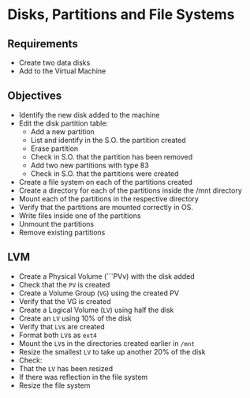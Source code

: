 # Disks, Partitions and File Systems

## Requirements

* Create two data disks
* Add to the Virtual Machine

## Objectives

* Identify the new disk added to the machine
* Edit the disk partition table:
  * Add a new partition
  * List and identify in the S.O. the partition created
  * Erase partition
  * Check in S.O. that the partition has been removed
  * Add two new partitions with type 83
  * Check in S.O. that the partitions were created
* Create a file system on each of the partitions created
* Create a directory for each of the partitions inside the /mnt directory
* Mount each of the partitions in the respective directory
* Verify that the partitions are mounted correctly in OS.
* Write files inside one of the partitions
* Unmount the partitions
* Remove existing partitions

## LVM

* Create a Physical Volume (```PVv) with the disk added
* Check that the ```PV``` is created
* Create a Volume Group (```VG```) using the created PV
* Verify that the VG is created
* Create a Logical Volume (```LV```) using half the disk
* Create an ```LV``` using 10% of the disk
* Verify that ```LV```s are created
* Format both ```LV```s as ```ext4```
* Mount the ```LV```s in the directories created earlier in ```/mnt```
* Resize the smallest ```LV``` to take up another 20% of the disk
* Check:
 * That the ```LV``` has been resized
 * If there was reflection in the file system
* Resize the file system
